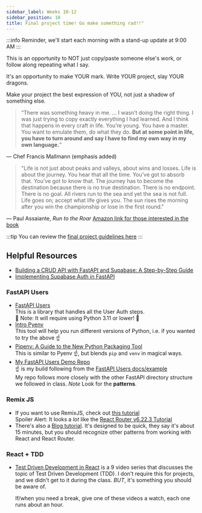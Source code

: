 ```yaml
---
sidebar_label: Weeks 10-12
sidebar_position: 10
title: Final project time! Go make something rad!!"
---
```

<!-- markdownlint-disable no-inline-html -->

:::info
Reminder, we'll start each morning with a stand-up update at 9:00 AM
:::

This is an opportunity to NOT just copy/paste someone else's work, or follow along repeating what I say.

It's an opportunity to make YOUR mark. Write YOUR project, slay YOUR dragons.

Make your project the best expression of YOU, not just a shadow of something else.

> “There was something heavy in me. … I wasn’t doing the right thing. I was just trying to copy exactly everything I had learned. And I think that happens in every craft in life. You’re young. You have a master. You want to emulate them, do what they do. **But at some point in life, you have to turn around and say I have to find my own way in my own language.**”

— Chef Francis Mallmann (emphasis added)

> "Life is not just about peaks and valleys, about wins and losses. Life is about the journey. You hear that all the time. You’ve got to absorb that. You’ve got to know that. The journey has to become the destination because there is no true destination. There is no endpoint. There is no goal. All rivers run to the sea and yet the sea is not full. Life goes on; accept what life gives you. The sun rises the morning after you win the championship or lose in the first round."

— Paul Assaiante, _Run to the Roar_ [Amazon link for those interested in the book](https://www.amazon.com/Run-Roar-Coaching-Overcome-Fear/dp/1591844711)

:::tip
You can review the [final project guidelines here](/docs/cohorts/cohort17/final-project/)
:::

## Helpful Resources

- [Building a CRUD API with FastAPI and Supabase: A Step-by-Step Guide](https://blog.theinfosecguy.xyz/building-a-crud-api-with-fastapi-and-supabase-a-step-by-step-guide#heading-integrating-fastapi-with-supabase)
- [Implementing Supabase Auth in FastAPI](https://phillyharper.medium.com/implementing-supabase-auth-in-fastapi-63d9d8272c7b)

### FastAPI Users

- [FastAPI Users](https://fastapi-users.github.io/fastapi-users/latest/)
  <br/>This is a library that handles all the User Auth steps.
  <br/>:rotating_light: Note: It will require using Python 3.11 or lower! :rotating_light:
- [Intro Pyenv](https://realpython.com/intro-to-pyenv/)
  <br/>This tool will help you run different versions of Python, i.e. if you wanted to try the above :point_up:
- [Pipenv: A Guide to the New Python Packaging Tool](https://realpython.com/pipenv-guide/)
  <br/>This is similar to Pyenv :point_up:, but blends `pip` and `venv` in magical ways.
- [My FastAPI Users Demo Repo](https://github.com/seanrreid/fastapi-users-demo)
  <br/>:point_up: is my build following from the [FastAPI Users docs/example](https://fastapi-users.github.io/fastapi-users/latest/configuration/full-example/)
  <br/>My repo follows more closely with the other FastAPI directory structure we followed in class. _Note_ Look for the **patterns**.

### Remix JS

- If you want to use RemixJS, check out [this tutorial](https://remix.run/docs/en/main/start/tutorial)
  <br/>Spoiler Alert: It looks a _lot_ like the [React Router v6.22.3 Tutorial](https://reactrouter.com/en/main/start/tutorial)
- There's also a [Blog tutorial](https://remix.run/docs/en/main/tutorials/blog). It's designed to be quick, they say it's about 15 minutes, but you should recognize other patterns from working with React and React Router.

### React + TDD

- [Test Driven Development in React](https://www.youtube.com/playlist?list=PLXXnezSEtvNMlfJFd1Z2wilxymcOaVl9Q) is a 9 video series that discusses the topic of Test Driven Development (TDD). I don't require this for projects, and we didn't get to it during the class. _BUT_, it's something you should be aware of.

  If/when you need a break, give one of these videos a watch, each one runs about an hour.
